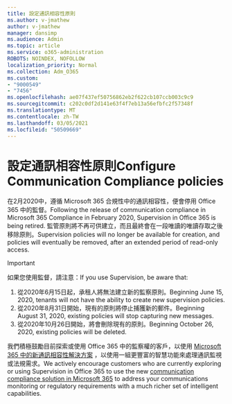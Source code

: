 ```yaml
---
title: 設定通訊相容性原則
ms.author: v-jmathew
author: v-jmathew
manager: dansimp
ms.audience: Admin
ms.topic: article
ms.service: o365-administration
ROBOTS: NOINDEX, NOFOLLOW
localization_priority: Normal
ms.collection: Adm_O365
ms.custom:
- "9000549"
- "7456"
ms.openlocfilehash: ae07f437ef50756862eb2f622cb107ccb003c9c9
ms.sourcegitcommit: c202c0df2d141e63f4f7eb13a56efbfc2f57348f
ms.translationtype: MT
ms.contentlocale: zh-TW
ms.lasthandoff: 03/05/2021
ms.locfileid: "50509669"
---
```

# <a name="configure-communication-compliance-policies"></a><span data-ttu-id="817a7-102">設定通訊相容性原則</span><span class="sxs-lookup"><span data-stu-id="817a7-102">Configure Communication Compliance policies</span></span>

<span data-ttu-id="817a7-103">在2月2020中，遵循 Microsoft 365 合規性中的通訊相容性，便會停用 Office 365 中的監督。</span><span class="sxs-lookup"><span data-stu-id="817a7-103">Following the release of communication compliance in Microsoft 365 Compliance in February 2020, Supervision in Office 365 is being retired.</span></span> <span data-ttu-id="817a7-104">監管原則將不再可供建立，而且最終會在一段唯讀的唯讀存取之後移除原則。</span><span class="sxs-lookup"><span data-stu-id="817a7-104">Supervision policies will no longer be available for creation, and policies will eventually be removed, after an extended period of read-only access.</span></span>

> [!IMPORTANT]
> <span data-ttu-id="817a7-105">如果您使用監督，請注意：</span><span class="sxs-lookup"><span data-stu-id="817a7-105">If you use Supervision, be aware that:</span></span>
>
> 1. <span data-ttu-id="817a7-106">從2020年6月15日起，承租人將無法建立新的監察原則。</span><span class="sxs-lookup"><span data-stu-id="817a7-106">Beginning June 15, 2020, tenants will not have the ability to create new supervision policies.</span></span>
> 2. <span data-ttu-id="817a7-107">從2020年8月31日開始，現有的原則將停止捕獲新的郵件。</span><span class="sxs-lookup"><span data-stu-id="817a7-107">Beginning August 31, 2020, existing policies will stop capturing new messages.</span></span>
> 3. <span data-ttu-id="817a7-108">從2020年10月26日開始，將會刪除現有的原則。</span><span class="sxs-lookup"><span data-stu-id="817a7-108">Beginning October 26, 2020, existing policies will be deleted.</span></span>

<span data-ttu-id="817a7-109">我們積極鼓勵目前探索或使用 Office 365 中的監察權的客戶，以使用 [Microsoft 365 中的新通訊相容性解決方案](https://go.microsoft.com/fwlink/?linkid=2128593) ，以使用一組更豐富的智慧功能來處理通訊監視或法規需求。</span><span class="sxs-lookup"><span data-stu-id="817a7-109">We actively encourage customers who are currently exploring or using Supervision in Office 365 to use the new [communication compliance solution in Microsoft 365](https://go.microsoft.com/fwlink/?linkid=2128593) to address your communications monitoring or regulatory requirements with a much richer set of intelligent capabilities.</span></span>
